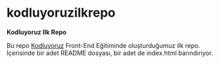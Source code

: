 # kodluyoruzilkrepo

**Kodluyoruz Ilk Repo**

Bu repo [Kodluyoruz](https://www.kodluyoruz.org/) Front-End Eğitiminde oluşturduğumuz ilk repo. İçerisinde bir adet
README dosyası, bir adet de index.html barındırıyor.